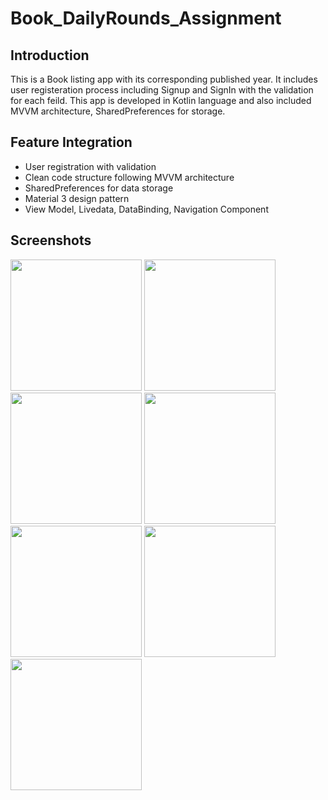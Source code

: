 # Book_DailyRounds_Assignment

## Introduction
This is a Book listing app with its corresponding published year.  It includes user registeration process including Signup and SignIn with the validation for each feild.
This app is developed in Kotlin language and also included MVVM architecture, SharedPreferences for storage.

## Feature Integration
- User registration with validation
- Clean code structure following MVVM architecture
- SharedPreferences for data storage
- Material 3 design pattern
- View Model, Livedata, DataBinding, Navigation Component

## Screenshots
<img src="https://github.com/paliwalankita/Book_DailyRounds_Assignment/assets/77110221/8f9e4602-4ee3-403e-ae7a-45104047e30d" width="210"> <img src="https://github.com/paliwalankita/Book_DailyRounds_Assignment/assets/77110221/5074dd43-a9ea-4608-a97e-7034a0a2aa97" width="210">
<img src="https://github.com/paliwalankita/Book_DailyRounds_Assignment/assets/77110221/b0926f5e-8248-4683-a4c3-b282cbee81ed" width="210"> <img src="https://github.com/paliwalankita/Book_DailyRounds_Assignment/assets/77110221/41b4c9f3-2bef-4103-851d-941ef8d79178" width="210">
<img src="https://github.com/paliwalankita/Book_DailyRounds_Assignment/assets/77110221/5ef9e493-2ad0-413a-89e5-d3b2dec00c3b" width="210"> <img src="https://github.com/paliwalankita/Book_DailyRounds_Assignment/assets/77110221/40557f5a-f3e2-499d-add0-33e3536b429c" width="210">
<img src="https://github.com/paliwalankita/Book_DailyRounds_Assignment/assets/77110221/ec33050d-4a95-47b3-89ed-303ff1bc9569" width="210">
